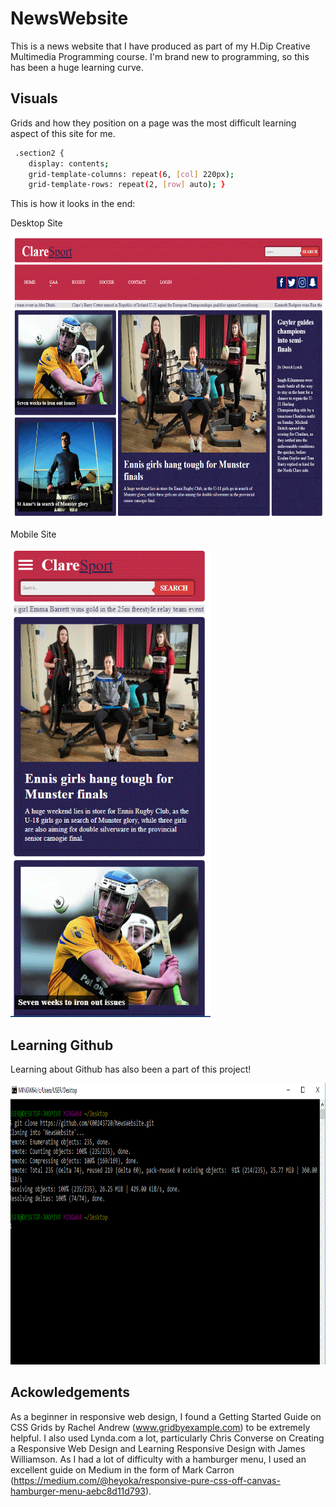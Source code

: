 # NewsWebsite

This is a news website that I have produced as part of my H.Dip Creative Multimedia Programming course. I'm brand new to programming, so this has been a huge learning curve. 

## Visuals

Grids and how they position on a page was the most difficult learning aspect of this site for me. 

```bash
 .section2 {
    display: contents;
    grid-template-columns: repeat(6, [col] 220px);
    grid-template-rows: repeat(2, [row] auto); }
```

This is how it looks in the end: 


Desktop Site


<img src="img/screen1.GIF" alt="desktop" width="654" height="450" style="max-width:100%">


Mobile Site

<img src="img/screen2.GIF" alt="mobile" width="320" height="750">
                                                                 
                                                                 
## Learning Github 
Learning about Github has also been a part of this project!

<img src="img/Cmmd.GIF" alt="Github" width="654" height="450" style="max-width:100%">

## Ackowledgements
As a beginner in responsive web design, I found a Getting Started Guide on CSS Grids by Rachel Andrew (www.gridbyexample.com) to be extremely helpful. I also used Lynda.com a lot, particularly Chris Converse on Creating a Responsive Web Design and Learning Responsive Design with James Williamson. As I had a lot of difficulty with a hamburger menu, I used an excellent guide on Medium in the form of Mark Carron (https://medium.com/@heyoka/responsive-pure-css-off-canvas-hamburger-menu-aebc8d11d793). 